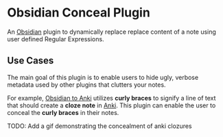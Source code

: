# Obsidian Conceal Plugin

An [Obsidian](https://obsidian.md) plugin to dynamically replace replace content of a note using user defined Regular Expressions.

## Use Cases

The main goal of this plugin is to enable users to hide ugly, verbose metadata used by other plugins that clutters your notes.

For example, [Obsidian to Anki](https://github.com/Pseudonium/Obsidian_to_Anki/wiki/Cloze-formatting) utilizes **curly braces** to signify a line of text that should create a **cloze note** in [Anki](https://docs.ankiweb.net/editing.html#cloze-deletion). This plugin can enable the user to conceal the **curly braces** in their notes.

TODO: Add a gif demonstrating the concealment of anki clozures
